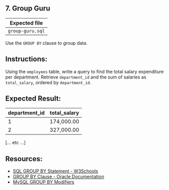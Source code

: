 ## 7. Group Guru

| Expected file |
| ------------- |
| `group-guru.sql` |

Use the `GROUP BY` clause to group data.

## Instructions:

Using the `employees` table, write a query to find the total salary expenditure per department. Retrieve `department_id` and the sum of salaries as `total_salary`, ordered by `department_id`.

## Expected Result:

| department_id | total_salary |
|---------------|--------------|
| 1             | 174,000.00   |
| 2             | 327,000.00   |
[... etc ...]

## Resources:

- [SQL GROUP BY Statement - W3Schools](https://www.w3schools.com/sql/sql_groupby.asp)
- [GROUP BY Clause - Oracle Documentation](https://docs.oracle.com/en/database/oracle/oracle-database/19/sqlrf/SELECT.html#GUID-BC86BF7B-74C5-43B0-8D7A-0E28B534CD27)
- [MySQL GROUP BY Modifiers](https://dev.mysql.com/doc/refman/8.0/en/group-by-modifiers.html)
